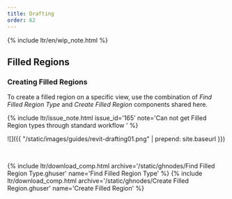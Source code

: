 ```yaml
---
title: Drafting
order: 62
---
```


{% include ltr/en/wip_note.html %}

## Filled Regions

### Creating Filled Regions

To create a filled region on a specific view, use the combination of *Find Filled Region Type* and *Create Filled Region* components shared here.

{% include ltr/issue_note.html issue_id='165' note='Can not get Filled Region types through standard workflow ' %}

![]({{ "/static/images/guides/revit-drafting01.png" | prepend: site.baseurl }})

&nbsp;

{% include ltr/download_comp.html archive='/static/ghnodes/Find Filled Region Type.ghuser' name='Find Filled Region Type' %}
{% include ltr/download_comp.html archive='/static/ghnodes/Create Filled Region.ghuser' name='Create Filled Region' %}
